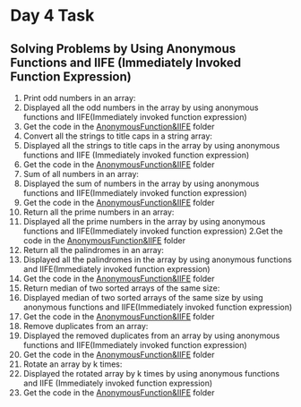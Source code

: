 # Day 4 Task

## **Solving Problems by Using Anonymous Functions and IIFE (Immediately Invoked Function Expression)**

1. Print odd numbers in an array:
1. Displayed all the odd numbers in the array by using anonymous functions and IIFE(Immediately invoked function expression)
2. Get the code in the [AnonymousFunction&IIFE](./AnonymousFunction&IIFE/Print%20odd%20numbers%20in%20an%20array/) folder
2. Convert all the strings to title caps in a string array:
1. Displayed all the strings to title caps in the array by using anonymous functions and IIFE (Immediately invoked function expression)
2. Get the code in the [AnonymousFunction&IIFE](./AnonymousFunction&IIFE/Convert%20all%20the%20strings%20to%20title%20caps%20in%20a%20string%20array/) folder
3. Sum of all numbers in an array:
1. Displayed the sum of numbers in the array by using anonymous functions and IIFE(Immediately invoked function expression)
2. Get the code in the [AnonymousFunction&IIFE](./AnonymousFunction&IIFE/Sum%20of%20all%20numbers%20in%20an%20array/) folder
4. Return all the prime numbers in an array:
1. Displayed all the prime numbers in the array by using anonymous functions and IIFE(Immediately invoked function expression)
2.Get the code in the [AnonymousFunction&IIFE](./AnonymousFunction&IIFE/Return%20all%20the%20prime%20numbers%20in%20an%20array/) folder
5. Return all the palindromes in an array:
1. Displayed all the palindromes in the array by using anonymous functions and IIFE(Immediately invoked function expression)
2. Get the code in the [AnonymousFunction&IIFE](./AnonymousFunction&IIFE/Return%20all%20the%20palindromes%20in%20an%20array/) folder
6. Return median of two sorted arrays of the same size:
1. Displayed median of two sorted arrays of the same size by using anonymous functions and IIFE(Immediately invoked function expression)
2. Get the code in the [AnonymousFunction&IIFE](./AnonymousFunction&IIFE/Return%20median%20of%20two%20sorted%20arrays%20of%20the%20same%20size/) folder
7. Remove duplicates from an array:
1. Displayed the removed duplicates from an array by using anonymous functions and IIFE(Immediately invoked function expression)
2. Get the code in the [AnonymousFunction&IIFE](./AnonymousFunction&IIFE/Remove%20duplicates%20from%20an%20array/) folder
8. Rotate an array by k times:
1. Displayed the rotated array by k times by using anonymous functions and IIFE (Immediately invoked function expression)
2. Get the code in the [AnonymousFunction&IIFE](./AnonymousFunction&IIFE/Rotate%20an%20array%20by%20k%20times/) folder


